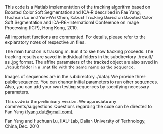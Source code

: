 This code is a Matlab implementation of the tracking algorithm based on Boosted Color
Soft Segmentation and ICA-R described in
     Fan Yang, Huchuan Lu and Yen-Wei Chen, Robust Tracking Based on Boosted Color 
     Soft Segmentation and ICA-R£¬International Conference on Image Processing (ICIP), 
     Hong Kong, 2010.

All important functions are commented. For details, please refer to the explanatory 
notes of respective .m files. 

The main function is tracking.m. Run it to see how tracking proceeds. The tracking 
results are saved in individual folders in the subdirectory ./result/ as .jpg format.
The affine parameters of the tracked object are also saved in ./result folder in a
.mat file with the same name as the sequence. 

Images of sequences are in the subdirectory ./data/. We provide three public sequence. 
You can change initial parameters to run other sequences. Also, you can add your own 
testing sequences by specifying necessary parameters.

This code is the preliminary version. We appreciate any comments/suggestions. 
Questions regarding the code can be directed to Fan Yang (fyang.dut@gmail.com).

Fan Yang and Huchuan Lu, 
IIAU-Lab, Dalian University of Technology, China,
Dec. 2010
